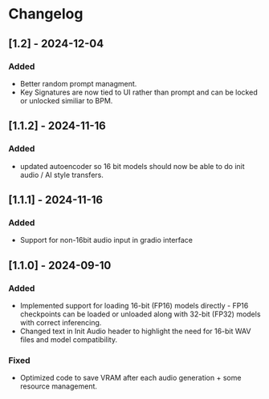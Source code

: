 # Changelog

## [1.2] - 2024-12-04
### Added
- Better random prompt managment.
- Key Signatures are now tied to UI rather than prompt and can be locked or unlocked similiar to BPM.

## [1.1.2] - 2024-11-16
### Added

- updated autoencoder so 16 bit models should now be able to do init audio / AI style transfers.

## [1.1.1] - 2024-11-16
### Added 

- Support for non-16bit audio input in gradio interface

## [1.1.0] - 2024-09-10
### Added
- Implemented support for loading 16-bit (FP16) models directly - FP16 checkpoints can be loaded or unloaded along with 32-bit (FP32) models with correct inferencing.
- Changed text in Init Audio header to highlight the need for 16-bit WAV files and model compatibility.

### Fixed
- Optimized code to save VRAM after each audio generation + some resource management.
